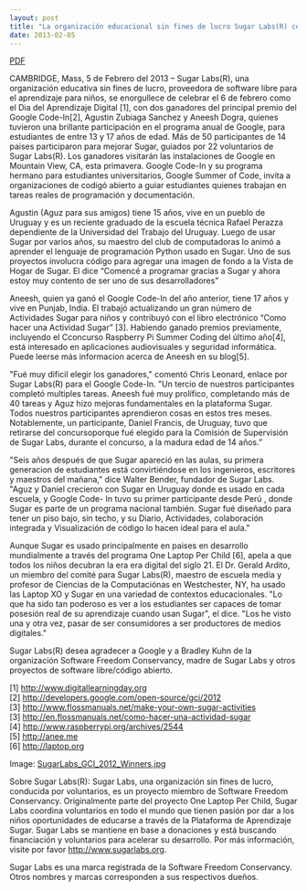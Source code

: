 ```yaml
---
layout: post
title: "La organización educacional sin fines de lucro Sugar Labs(R) celebra el Día del Aprendizaje Digital con dos ganadores del premio Google Code-In"
date: 2013-02-05
---
```



[PDF](/press/SugarLabsPR-es.20130205.pdf)

CAMBRIDGE, Mass, 5 de Febrero del 2013 – Sugar Labs(R), una organización
educativa sin fines de lucro, proveedora de software libre para el aprendizaje
para niños, se enorgullece de celebrar el 6 de febrero como el Dia del
Aprendizaje Digital [1], con dos ganadores del principal premio del Google
Code-In[2], Agustin Zubiaga Sanchez y Aneesh Dogra, quienes tuvieron una
brillante participación en el programa anual de Google, para estudiantes de
entre 13 y 17 años de edad. Más de 50 participantes de 14 paises participaron
para mejorar Sugar, guiados por 22 voluntarios de Sugar Labs(R). Los ganadores
visitarán las instalaciones de Google en Mountain View, CA, esta primavera.
Google Code-In y su programa hermano para estudiantes universitarios, Google
Summer of Code, invita a organizaciones de codigó abierto a guiar estudiantes
quienes trabajan en tareas reales de programación y documentación.

Agustin (Aguz para sus amigos) tiene 15 años, vive en un pueblo de Uruguay y
es un reciente graduado de la escuela técnica Rafael Perazza dependiente de la
Universidad del Trabajo del Uruguay. Luego de usar Sugar por varios años, su
maestro del club de computadoras lo animó a aprender el lenguaje de
programación Python usado en Sugar. Uno de sus proyectos involucra código para
agregar una imagen de fondo a la Vista de Hogar de Sugar. El dice “Comencé a
programar gracias a Sugar y ahora estoy muy contento de ser uno de sus
desarrolladores”

Aneesh, quien ya ganó el Google Code-In del año anterior, tiene 17 años y vive
en Punjab, India. El trabajó actualizando un gran número de Actividades Sugar
para niños y contribuyó con el libro electrónico “Como hacer una Actividad
Sugar” [3]. Habiendo ganado premios previamente, incluyendo el Cconcurso
Raspberry Pi Summer Coding del último año[4], está interesado en aplicaciones
audiovisuales y seguridad informática. Puede leerse más informacion acerca de
Aneesh en su blog[5].

"Fué muy dificil elegir los ganadores," comentó Chris Leonard, enlace por
Sugar Labs(R) para el Google Code-In. "Un tercio de nuestros participantes
completó multiples tareas. Aneesh fué muy prolífico, completando más de 40
tareas y Aguz hizo mejoras fundamentales en la plataforma Sugar. Todos
nuestros participantes aprendieron cosas en estos tres meses. Notablemente, un
participante, Daniel Francis, de Uruguay, tuvo que retirarse del
concursoporque fué elegido para la Comisión de Supervisión de Sugar Labs,
durante el concurso, a la madura edad de 14 años.”

"Seis años después de que Sugar apareció en las aulas, su primera generacion
de estudiantes está convirtiéndose en los ingenieros, escritores y maestros
del mañana," dice Walter Bender, fundador de Sugar Labs. "Aguz y Daniel
crecieron con Sugar en Uruguay donde es usado en cada escuela, y Google Code-
In tuvo su primer participante desde Perú , donde Sugar es parte de un
programa nacional también. Sugar fué diseñado para tener un piso bajo, sin
techo, y su Diario, Actividades, colaboración integrada y Visualización de
código lo hacen ideal para el aula."

Aunque Sugar es usado principalmente en paises en desarrollo mundialmente a
través del programa One Laptop Per Child [6], apela a que todos los niños
decubran la era era digital del siglo 21. El Dr. Gerald Ardito, un miembro del
comité para Sugar Labs(R), maestro de escuela media y profesor de Ciencias de
la Computaciónas en Westchester, NY, ha usado las Laptop XO y Sugar en una
variedad de contextos educacionales. "Lo que ha sido tan poderoso es ver a los
estudiantes ser capaces de tomar posesión real de su aprendizaje cuando usan
Sugar", el dice. "Los he visto una y otra vez, pasar de ser consumidores a ser
productores de medios digitales."

Sugar Labs(R) desea agradecer a Google y a Bradley Kuhn de la organización
Software Freedom Conservancy, madre de Sugar Labs y otros proyectos de
software libre/código abierto.

[1] <http://www.digitallearningday.org>  
[2] <http://developers.google.com/open-source/gci/2012>  
[3] <http://www.flossmanuals.net/make-your-own-sugar-activities>  
[3] <http://en.flossmanuals.net/como-hacer-una-actividad-sugar>  
[4] <http://www.raspberrypi.org/archives/2544>  
[5] <http://anee.me>  
[6] <http://laptop.org>

Image:
[SugarLabs_GCI_2012_Winners.jpg](/press/SugarLabs_GCI_2012_Winners.jpg)

Sobre Sugar Labs(R): Sugar Labs, una organización sin fines de lucro,
conducida por voluntarios, es un proyecto miembro de Software Freedom
Conservancy. Originalmente parte del proyecto One Laptop Per Child, Sugar Labs
coordina voluntarios en todo el mundo que tienen pasión por dar a los niños
oportunidades de educarse a través de la Plataforma de Aprendizaje Sugar.
Sugar Labs se mantiene en base a donaciones y está buscando financiación y
voluntarios para acelerar su desarrollo. Por más información, visite por favor
http://www.sugarlabs.org.

Sugar Labs es una marca registrada de la Software Freedom Conservancy. Otros
nombres y marcas corresponden a sus respectivos dueños.

